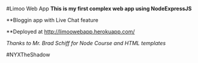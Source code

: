 #Limoo Web App
**This is my first complex web app using NodeExpressJS**

**Bloggin app with Live Chat feature

**Deployed at http://limoowebapp.herokuapp.com/

*Thanks to Mr. Brad Schiff for Node Course and HTML templates*

#NYXTheShadow
